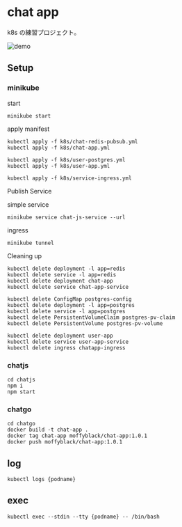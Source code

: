 # chat app

k8s の練習プロジェクト。

![demo](https://user-images.githubusercontent.com/58592807/209473332-d8d3465f-0fe2-4dca-a4ed-39c7e2e02461.gif)

## Setup

### minikube

start

```
minikube start
```

apply manifest

```
kubectl apply -f k8s/chat-redis-pubsub.yml
kubectl apply -f k8s/chat-app.yml

kubectl apply -f k8s/user-postgres.yml
kubectl apply -f k8s/user-app.yml

kubectl apply -f k8s/service-ingress.yml
```

Publish Service

simple service

```
minikube service chat-js-service --url
```

ingress

```
minikube tunnel
```

Cleaning up

```
kubectl delete deployment -l app=redis
kubectl delete service -l app=redis
kubectl delete deployment chat-app
kubectl delete service chat-app-service

kubectl delete ConfigMap postgres-config
kubectl delete deployment -l app=postgres
kubectl delete service -l app=postgres
kubectl delete PersistentVolumeClaim postgres-pv-claim
kubectl delete PersistentVolume postgres-pv-volume

kubectl delete deployment user-app
kubectl delete service user-app-service
kubectl delete ingress chatapp-ingress
```

### chatjs

```
cd chatjs
npm i
npm start
```

### chatgo

```
cd chatgo
docker build -t chat-app .
docker tag chat-app moffyblack/chat-app:1.0.1
docker push moffyblack/chat-app:1.0.1
```

## log

```
kubectl logs {podname}
```

## exec

```
kubectl exec --stdin --tty {podname} -- /bin/bash
```
